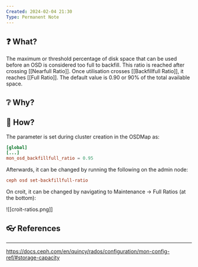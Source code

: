 ```yaml
---
Created: 2024-02-04 21:30
Type: Permanent Note
---
```

## ❓ What?

The maximum or threshold percentage of disk space that can be used before an OSD is considered too full to backfill. This ratio is reached after crossing [[Nearfull Ratio]]. Once utilisation crosses [[Backfillfull Ratio]], it reaches [[Full Ratio]]. The default value is 0.90 or 90% of the total available space.

## ❔ Why?

  

## 🎤 How?

The parameter is set during cluster creation in the OSDMap as:

```toml
[global]
[...]
mon_osd_backfillfull_ratio = 0.95
```

Afterwards, it can be changed by running the following on the admin node:

```toml
ceph osd set-backfillfull-ratio
```

On croit, it can be changed by navigating to Maintenance → Full Ratios (at the bottom):

![[croit-ratios.png]]
## 👓 References
---
https://docs.ceph.com/en/quincy/rados/configuration/mon-config-ref/#storage-capacity